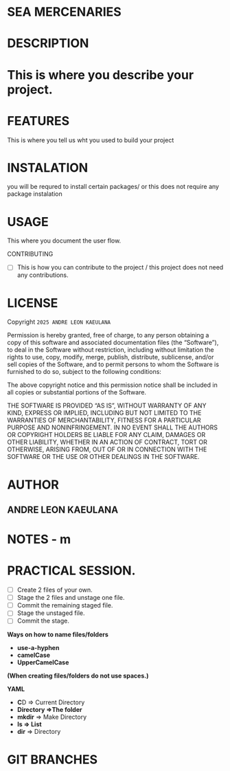 # SEA MERCENARIES

# DESCRIPTION

# This is where you describe your project.

# FEATURES

This is where you tell us wht you used to build your project

# INSTALATION

you will be requred to install certain packages/ or this does not require any package instalation

# USAGE

This where you document the user flow.

CONTRIBUTING

* [ ] This is how you can contribute to the project / this project does not need any contributions.

# LICENSE

Copyright `2025 ANDRE LEON KAEULANA`

Permission is hereby granted, free of charge, to any person obtaining a copy of this software and associated documentation files (the “Software”), to deal in the Software without restriction, including without limitation the rights to use, copy, modify, merge, publish, distribute, sublicense, and/or sell copies of the Software, and to permit persons to whom the Software is furnished to do so, subject to the following conditions:

The above copyright notice and this permission notice shall be included in all copies or substantial portions of the Software.

THE SOFTWARE IS PROVIDED “AS IS”, WITHOUT WARRANTY OF ANY KIND, EXPRESS OR IMPLIED, INCLUDING BUT NOT LIMITED TO THE WARRANTIES OF MERCHANTABILITY, FITNESS FOR A PARTICULAR PURPOSE AND NONINFRINGEMENT. IN NO EVENT SHALL THE AUTHORS OR COPYRIGHT HOLDERS BE LIABLE FOR ANY CLAIM, DAMAGES OR OTHER LIABILITY, WHETHER IN AN ACTION OF CONTRACT, TORT OR OTHERWISE, ARISING FROM, OUT OF OR IN CONNECTION WITH THE SOFTWARE OR THE USE OR OTHER DEALINGS IN THE SOFTWARE.

# AUTHOR

## ANDRE LEON KAEULANA

# NOTES - m

# PRACTICAL SESSION.

* [ ] Create 2 files of your own.
* [ ] Stage the 2 files and unstage one file.
* [ ] Commit the remaining staged file.
* [ ] Stage the unstaged file.
* [ ] Commit the stage.

**Ways on how to name files/folders**

* **use-a-hyphen**
* **camelCase**
* **UpperCamelCase**

**(When creating files/folders do not use spaces.)**

**YAML**

* **C**D => Current Directory
* **Directory =>The folder**
* **mkdir** => Make Directory
* **ls => List**
* **dir** => Directory

# GIT BRANCHES
